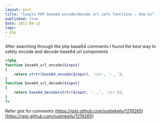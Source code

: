 ```yaml
--- 
layout: post
title: "Simple PHP base64 encode/decode url safe functions : How to"
published: true
date: 2011-09-15
tags: 
- php
---
```

After searching through the php base64 comments I found the best way to safely encode and decode base64 url components

``` php
<?php
function base64_url_encode($input)
{
    return strtr(base64_encode($input), '+/=', '-_,');
}
function base64_url_decode($input)
{
    return base64_decode(strtr($input, '-_,', '+/='));
}
?>
```

Refer gist for comments (https://gist.github.com/justinkelly/1219265)[https://gist.github.com/justinkelly/1219265]